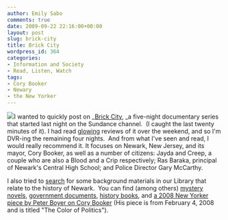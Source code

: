 ```yaml
---
author: Emily Sabo
comments: true
date: 2009-09-22 22:16:00+00:00
layout: post
slug: brick-city
title: Brick City
wordpress_id: 364
categories:
- Information and Society
- Read, Listen, Watch
tags:
- Cory Booker
- Newary
- the New Yorker
---
```




![](https://contentcafe2.btol.com/ContentCafe/Jacket.aspx?UserID=iii1neuniv&Password=neuniv&Return=T&type=L&Value=9780814757178%20%28cloth%20:%20alk.%20paper%29&Options=Y)I wanted to quickly post on _[Brick City](http://www.sundancechannel.com/brick-city/), _a five-night documentary series that started last night on the Sundance channel.  (I caught the last twenty minutes of it). I had read [glowing](http://www.salon.com/ent/tv/iltw/2009/09/20/brick_city/index.html) reviews of it over the weekend, and so I'm DVR-ing the remaining four nights.  And from what I've seen and read, I would really recommend it. It focuses on Newark, New Jersey, and its mayor, Cory Booker, as well as a number of citizens: Jayda and Creep, a couple who are also a Blood and a Crip respectively; Ras Baraka, principal of Newark's Central High School; and Police Director Gary McCarthy.

I also tried to [search](http://nucat.lib.neu.edu/search~S13/?searchtype=d&searcharg=newark&searchscope=13&SORT=DZ&extended=1&searchlimits=&searchorigarg=dnewark%2C+nj ) for some background materials in our Library that relate to the history of Newark.  You can find (among others) [mystery novels](http://nucat.lib.neu.edu/search~S13?/dnewark/dnewark/1%2C109%2C145%2CE/2exact&FF=dnewark+african+american+women+new+jersey+fiction&1%2C3%2C), [government documents](http://nucat.lib.neu.edu/search~S13?/dnewark/dnewark/1%2C109%2C145%2CE/2exact&FF=dnewark+bay+water+pollution+new+jersey&1%2C2%2C), [history books](http://nucat.lib.neu.edu/search~S13?/dnewark/dnewark/51%2C109%2C145%2CE/frameset&FF=dnewark+n+j+politics+and+government+++20th+century&1%2C1%2C), and [a 2008 New Yorker piece by Peter Boyer on Cory Booker](http://0-find.galegroup.com.ilsprod.lib.neu.edu/gtx/retrieve.do?contentSet=IAC-Documents&resultListType=RESULT_LIST&qrySerId=Locale%28en%2CUS%2C%29%3AFQE%3D%28sn%2CNone%2C9%290028-792X%3AAnd%3AFQE%3D%28TX%2CNone%2C14%29peter+j.+boyer%24&sgHitCountType=None&inPS=true&sort=DateDescend&searchType=AdvancedSearchForm&tabID=T003&prodId=PROF&searchId=R2&currentPosition=8&userGroupName=mlin_b_northest&docId=A174218239&docType=IAC) (His piece is from February 4, 2008 and is titled "The Color of Politics").

